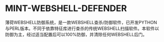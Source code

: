 # MINT-WEBSHELL-DEFENDER
薄荷WEBSHELL防御系统，是一款WEBSHELL查杀/防御软件，已开发PYTHON与PERL版本。不同于依靠特征库进行查杀的传统WEBSHELL扫描软件。本软件以防御为主，经过适当配置后可以100%防御，并清除任何WEBSHELL后门。
